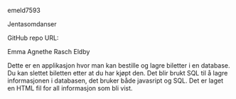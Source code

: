 emeld7593

Jentasomdanser

GitHub repo URL: 

Emma Agnethe Rasch Eldby

Dette er en applikasjon hvor man kan bestille og lagre biletter i en database. Du kan slettet biletten etter at du har kjøpt den. Det blir brukt SQL til å lagre informasjonen i databasen, 
det bruker både javasript og SQL. Det er laget en HTML fil for all informasjon som bli vist.
